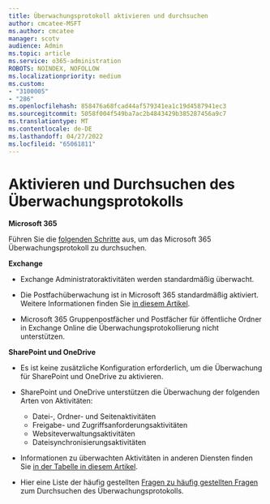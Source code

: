 ```yaml
---
title: Überwachungsprotokoll aktivieren und durchsuchen
author: cmcatee-MSFT
ms.author: cmcatee
manager: scotv
audience: Admin
ms.topic: article
ms.service: o365-administration
ROBOTS: NOINDEX, NOFOLLOW
ms.localizationpriority: medium
ms.custom:
- "3100005"
- "286"
ms.openlocfilehash: 858476a68fcad44af579341ea1c19d4587941ec3
ms.sourcegitcommit: 5058f004f549ba7ac2b4843429b385287456a9c7
ms.translationtype: MT
ms.contentlocale: de-DE
ms.lasthandoff: 04/27/2022
ms.locfileid: "65061811"
---
```

# <a name="enable-and-search-the-audit-log"></a>Aktivieren und Durchsuchen des Überwachungsprotokolls

**Microsoft 365**

Führen Sie die [folgenden Schritte](https://docs.microsoft.com/microsoft-365/compliance/search-the-audit-log-in-security-and-compliance#search-the-audit-log) aus, um das Microsoft 365 Überwachungsprotokoll zu durchsuchen.

**Exchange**

- Exchange Administratoraktivitäten werden standardmäßig überwacht.

- Die Postfachüberwachung ist in Microsoft 365 standardmäßig aktiviert. Weitere Informationen finden Sie  [in diesem Artikel](https://docs.microsoft.com/microsoft-365/compliance/enable-mailbox-auditing).

- Microsoft 365 Gruppenpostfächer und Postfächer für öffentliche Ordner in Exchange Online die Überwachungsprotokollierung nicht unterstützen.

**SharePoint und OneDrive**

- Es ist keine zusätzliche Konfiguration erforderlich, um die Überwachung für SharePoint und OneDrive zu aktivieren.

- SharePoint und OneDrive unterstützen die Überwachung der folgenden Arten von Aktivitäten:

    - Datei-, Ordner- und Seitenaktivitäten
    - Freigabe- und Zugriffsanforderungsaktivitäten 
    - Websiteverwaltungsaktivitäten
    - Dateisynchronisierungsaktivitäten

- Informationen zu überwachten Aktivitäten in anderen Diensten finden Sie  [in der Tabelle in diesem Artikel](https://docs.microsoft.com/microsoft-365/compliance/search-the-audit-log-in-security-and-compliance#audited-activities).

- Hier eine Liste der häufig gestellten [Fragen zu häufig gestellten Fragen](https://docs.microsoft.com/microsoft-365/compliance/search-the-audit-log-in-security-and-compliance#frequently-asked-questions) zum Durchsuchen des Überwachungsprotokolls.